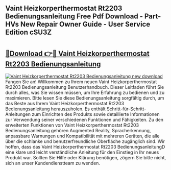 ## Vaint Heizkorperthermostat Rt2203 Bedienungsanleitung Free Pdf Download - Part-HVs New Repair Owner Guide - User Service Edition cSU3Z

# <h2><a href="http://df23ih.blite.top/?on=Vaint+Heizkorperthermostat+Rt2203+Bedienungsanleitung">🔗Download 👉🔴 Vaint Heizkorperthermostat Rt2203 Bedienungsanleitung</a></h2>

[![Vaint Heizkorperthermostat Rt2203 Bedienungsanleitung new download](https://i.imgur.com/lujVjoI.png)](http://df23ih.blite.top/?on=Vaint+Heizkorperthermostat+Rt2203+Bedienungsanleitung)
Fangen Sie an! Willkommen zu Ihrem neuen Vaint Heizkorperthermostat Rt2203 Bedienungsanleitung Benutzerhandbuch. Dieser Leitfaden führt Sie durch alles, was Sie wissen müssen, um Ihre Erfahrung zu bedienen und zu maximieren. Bitte lesen Sie diese Bedienungsanleitung sorgfältig durch, um das Beste aus Ihrem Vaint Heizkorperthermostat Rt2203 Bedienungsanleitung herauszuholen. Es enthält Schritt-für-Schritt-Anleitungen zum Einrichten des Produkts sowie detaillierte Informationen zur Verwendung seiner verschiedenen Funktionen und Fähigkeiten. Zu den erweiterten Funktionen von Vaint Heizkorperthermostat Rt2203 Bedienungsanleitung gehören Augmented Reality, Spracherkennung, anpassbare Warnungen und Kompatibilität mit mehreren Geräten, die alle über die schlanke und benutzerfreundliche Oberfläche zugänglich sind. Wir hoffen, dass das Vaint Heizkorperthermostat Rt2203 BedienungsanleitungD eine klare und leicht verständliche Anleitung für den Einstieg in Ihr neues Produkt war. Sollten Sie Hilfe oder Klärung benötigen, zögern Sie bitte nicht, sich an unser Kundendienstteam zu wenden.
